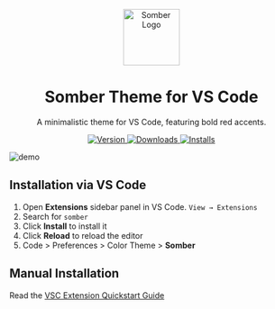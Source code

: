 <p align="center">
  <img alt="Somber Logo" src="https://raw.githubusercontent.com/Official-Phantom/Somber-VSTheme/main/images/logo.png" width="100" />
</p>
<h1 align="center">
  Somber Theme for VS Code
</h1>
<p align="center">
  A minimalistic theme for VS Code, featuring bold red accents.
</p>
<p align="center">
  <a href="https://marketplace.visualstudio.com/items?itemName=JaydenDancer.somber">
    <img alt="Version" src="https://img.shields.io/visual-studio-marketplace/v/JaydenDancer.somber" />
  </a>
  <a href="https://marketplace.visualstudio.com/items?itemName=JaydenDancer.somber">
    <img alt="Downloads" src="https://img.shields.io/visual-studio-marketplace/d/JaydenDancer.somber" />
  </a>
  <a href="https://marketplace.visualstudio.com/items?itemName=JaydenDancer.somber">
    <img alt="Installs" src="https://img.shields.io/visual-studio-marketplace/i/JaydenDancer.somber" />
  </a>
</p>

![demo](https://raw.githubusercontent.com/Official-Phantom/Somber-VSTheme/main/images/demo.png)

## Installation via VS Code

1. Open **Extensions** sidebar panel in VS Code. `View → Extensions`
2. Search for `somber`
3. Click **Install** to install it
4. Click **Reload** to reload the editor
5. Code > Preferences > Color Theme > **Somber**

## Manual Installation

Read the [VSC Extension Quickstart Guide](https://github.com/Official-Phantom/Somber-VSTheme/blob/main/vsc-extension-quickstart.md)